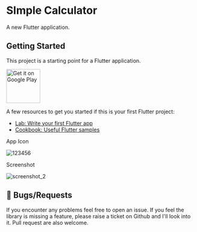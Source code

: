 # SImple Calculator

A new Flutter application.

## Getting Started

This project is a starting point for a Flutter application.

 <a href='https://play.google.com/store/apps/details?id=com.alltechsavvy.calculator'><img alt='Get it on Google Play' src='https://play.google.com/intl/en_us/badges/images/generic/en_badge_web_generic.png' height=90px/></a>

A few resources to get you started if this is your first Flutter project:

- [Lab: Write your first Flutter app](https://flutter.dev/docs/get-started/codelab)
- [Cookbook: Useful Flutter samples](https://flutter.dev/docs/cookbook)

App Icon

![123456](https://user-images.githubusercontent.com/43273993/58757269-1e4b9780-8527-11e9-90cb-48e65d06331a.png)


Screenshot

![screenshot_2](https://user-images.githubusercontent.com/43273993/58757317-06284800-8528-11e9-8c72-1e028daf8123.png)

## 🐛 Bugs/Requests #
If you encounter any problems feel free to open an issue. If you feel the library is missing a feature, please raise a ticket on Github and I'll look into it. Pull request are also welcome.

